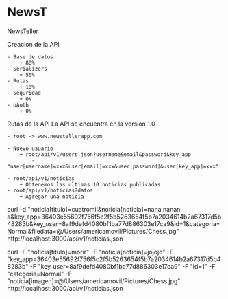 NewsT
=====

NewsTeller


Creacion de la API

	- Base de datos
		+ 80%
	- Serializers
		+ 50%
	- Rutas
		+ 10%
	- Seguridad
		+ 0%
	- oAuth
		+ 0%

Rutas de la API
La API se encuentra en la version 1.0

	- root -> www.newstellerapp.com

	- Nuevo usuario
		+ root/api/v1/users.json?username&email&password&key_app
			- "user[username]=xxx&user[email]=xxx&user[password]&user[key_app]=xxx"

	- root/api/v1/noticias
		+ Obtenemos las ultimas 10 noticias publicadas
	- root/api/v1/noticias?datos
		+ Agregar una noticia




curl -d "noticia[titulo]=cuatromil&noticia[noticia]=nana nanan a&key_app=36403e55692f756f5c2f5b5263654f5b7a2034614b2a67317d5b48283b&key_user=8af9defd4080bf1ba77d886303e17ca9&id=1&categoria=Normal&filedata=@/Users/americamovil/Pictures/Chess.jpg" http://localhost:3000/api/v1/noticias.json

curl -F "noticia[titulo]=morir" -F "noticia[noticia]=jojojo" -F "key_app=36403e55692f756f5c2f5b5263654f5b7a2034614b2a67317d5b48283b" -F "key_user=8af9defd4080bf1ba77d886303e17ca9" -F "id=1" -F "categoria=Normal" -F "noticia[imagen]=@/Users/americamovil/Pictures/Chess.jpg" http://localhost:3000/api/v1/noticias.json